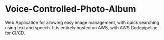 # Voice-Controlled-Photo-Album
Web Application for allowing easy image management, with quick searching using text and speech. It is entirely hosted on AWS, with AWS Codepipeline for CI/CD.
